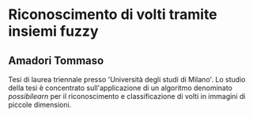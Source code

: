 # Riconoscimento di volti tramite insiemi fuzzy
## Amadori Tommaso
Tesi di laurea triennale presso 'Università degli studi di Milano'. Lo studio della tesi è concentrato sull'applicazione di un algoritmo denominato _possibilearn_ per il riconoscimento e classificazione di volti in immagini di piccole dimensioni.